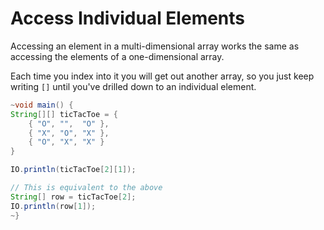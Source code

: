 # Access Individual Elements

Accessing an element in a multi-dimensional array works the same as
accessing the elements of a one-dimensional array. 

Each time you index into it you will get out another array, so you just keep writing `[]` until
you've drilled down to an individual element.

```java
~void main() {
String[][] ticTacToe = {
    { "O", "",  "O" },
    { "X", "O", "X" },
    { "O", "X", "X" }
}

IO.println(ticTacToe[2][1]);

// This is equivalent to the above
String[] row = ticTacToe[2];
IO.println(row[1]);
~}
```